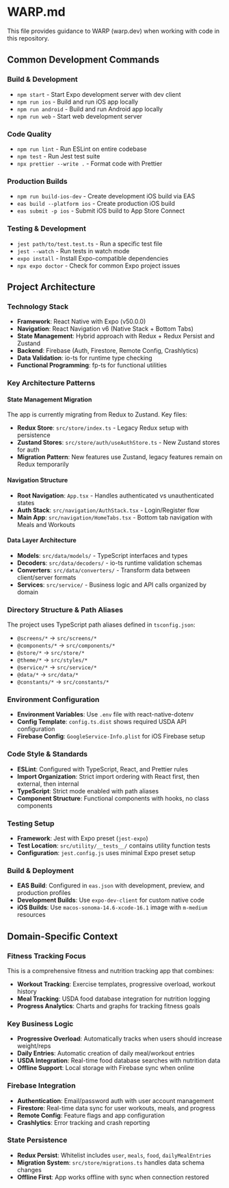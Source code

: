 # WARP.md

This file provides guidance to WARP (warp.dev) when working with code in this repository.

## Common Development Commands

### Build & Development
- `npm start` - Start Expo development server with dev client
- `npm run ios` - Build and run iOS app locally
- `npm run android` - Build and run Android app locally  
- `npm run web` - Start web development server

### Code Quality
- `npm run lint` - Run ESLint on entire codebase
- `npm test` - Run Jest test suite
- `npx prettier --write .` - Format code with Prettier

### Production Builds
- `npm run build-ios-dev` - Create development iOS build via EAS
- `eas build --platform ios` - Create production iOS build
- `eas submit -p ios` - Submit iOS build to App Store Connect

### Testing & Development
- `jest path/to/test.test.ts` - Run a specific test file
- `jest --watch` - Run tests in watch mode
- `expo install` - Install Expo-compatible dependencies
- `npx expo doctor` - Check for common Expo project issues

## Project Architecture

### Technology Stack
- **Framework**: React Native with Expo (v50.0.0)
- **Navigation**: React Navigation v6 (Native Stack + Bottom Tabs)
- **State Management**: Hybrid approach with Redux + Redux Persist and Zustand
- **Backend**: Firebase (Auth, Firestore, Remote Config, Crashlytics)
- **Data Validation**: io-ts for runtime type checking
- **Functional Programming**: fp-ts for functional utilities

### Key Architecture Patterns

#### State Management Migration
The app is currently migrating from Redux to Zustand. Key files:
- **Redux Store**: `src/store/index.ts` - Legacy Redux setup with persistence
- **Zustand Stores**: `src/store/auth/useAuthStore.ts` - New Zustand stores for auth
- **Migration Pattern**: New features use Zustand, legacy features remain on Redux temporarily

#### Navigation Structure
- **Root Navigation**: `App.tsx` - Handles authenticated vs unauthenticated states
- **Auth Stack**: `src/navigation/AuthStack.tsx` - Login/Register flow
- **Main App**: `src/navigation/HomeTabs.tsx` - Bottom tab navigation with Meals and Workouts

#### Data Layer Architecture
- **Models**: `src/data/models/` - TypeScript interfaces and types
- **Decoders**: `src/data/decoders/` - io-ts runtime validation schemas  
- **Converters**: `src/data/converters/` - Transform data between client/server formats
- **Services**: `src/service/` - Business logic and API calls organized by domain

### Directory Structure & Path Aliases
The project uses TypeScript path aliases defined in `tsconfig.json`:
- `@screens/*` → `src/screens/*`
- `@components/*` → `src/components/*`
- `@store/*` → `src/store/*`
- `@theme/*` → `src/styles/*`
- `@service/*` → `src/service/*`
- `@data/*` → `src/data/*`
- `@constants/*` → `src/constants/*`

### Environment Configuration
- **Environment Variables**: Use `.env` file with react-native-dotenv
- **Config Template**: `config.ts.dist` shows required USDA API configuration
- **Firebase Config**: `GoogleService-Info.plist` for iOS Firebase setup

### Code Style & Standards
- **ESLint**: Configured with TypeScript, React, and Prettier rules
- **Import Organization**: Strict import ordering with React first, then external, then internal
- **TypeScript**: Strict mode enabled with path aliases
- **Component Structure**: Functional components with hooks, no class components

### Testing Setup
- **Framework**: Jest with Expo preset (`jest-expo`)
- **Test Location**: `src/utility/__tests__/` contains utility function tests
- **Configuration**: `jest.config.js` uses minimal Expo preset setup

### Build & Deployment
- **EAS Build**: Configured in `eas.json` with development, preview, and production profiles
- **Development Builds**: Use `expo-dev-client` for custom native code
- **iOS Builds**: Use `macos-sonoma-14.6-xcode-16.1` image with `m-medium` resources

## Domain-Specific Context

### Fitness Tracking Focus
This is a comprehensive fitness and nutrition tracking app that combines:
- **Workout Tracking**: Exercise templates, progressive overload, workout history
- **Meal Tracking**: USDA food database integration for nutrition logging
- **Progress Analytics**: Charts and graphs for tracking fitness goals

### Key Business Logic
- **Progressive Overload**: Automatically tracks when users should increase weight/reps
- **Daily Entries**: Automatic creation of daily meal/workout entries
- **USDA Integration**: Real-time food database searches with nutrition data
- **Offline Support**: Local storage with Firebase sync when online

### Firebase Integration
- **Authentication**: Email/password auth with user account management
- **Firestore**: Real-time data sync for user workouts, meals, and progress
- **Remote Config**: Feature flags and app configuration
- **Crashlytics**: Error tracking and crash reporting

### State Persistence
- **Redux Persist**: Whitelist includes `user`, `meals`, `food`, `dailyMealEntries`
- **Migration System**: `src/store/migrations.ts` handles data schema changes
- **Offline First**: App works offline with sync when connection restored
